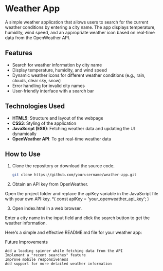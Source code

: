 # Weather App

A simple weather application that allows users to search for the current weather conditions by entering a city name. The app displays temperature, humidity, wind speed, and an appropriate weather icon based on real-time data from the OpenWeather API.

## Features
- Search for weather information by city name
- Display temperature, humidity, and wind speed
- Dynamic weather icons for different weather conditions (e.g., rain, clouds, clear sky, snow)
- Error handling for invalid city names
- User-friendly interface with a search bar

## Technologies Used
- **HTML5**: Structure and layout of the webpage
- **CSS3**: Styling of the application
- **JavaScript (ES6)**: Fetching weather data and updating the UI dynamically
- **OpenWeather API**: To get real-time weather data

## How to Use
1. Clone the repository or download the source code.
   ```bash
   git clone https://github.com/yourusername/weather-app.git

2. Obtain an API key from OpenWeather.

 Open the project folder and replace the apiKey variable in the JavaScript file with your own API key.
 *( const apiKey = 'your_openweather_api_key'; )

3. Open index.html in a web browser.

  Enter a city name in the input field and click the search button to get the weather information.
   
   Here's a simple and effective README.md file for your weather app:







Future Improvements

    Add a loading spinner while fetching data from the API
    Implement a "recent searches" feature
    Improve mobile responsiveness
    Add support for more detailed weather information


